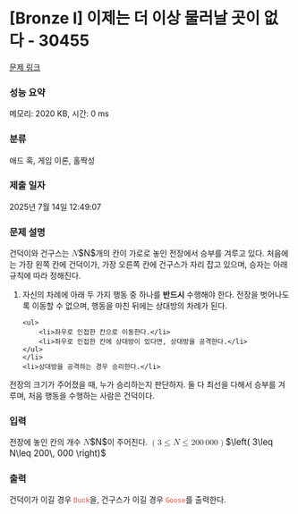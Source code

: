 # [Bronze I] 이제는 더 이상 물러날 곳이 없다 - 30455 

[문제 링크](https://www.acmicpc.net/problem/30455) 

### 성능 요약

메모리: 2020 KB, 시간: 0 ms

### 분류

애드 혹, 게임 이론, 홀짝성

### 제출 일자

2025년 7월 14일 12:49:07

### 문제 설명

<p>건덕이와 건구스는 <mjx-container class="MathJax" jax="CHTML" style="font-size: 109%; position: relative;"><mjx-math class="MJX-TEX" aria-hidden="true"><mjx-mi class="mjx-i"><mjx-c class="mjx-c1D441 TEX-I"></mjx-c></mjx-mi></mjx-math><mjx-assistive-mml unselectable="on" display="inline"><math xmlns="http://www.w3.org/1998/Math/MathML"><mi>N</mi></math></mjx-assistive-mml><span aria-hidden="true" class="no-mathjax mjx-copytext">$N$</span></mjx-container>개의 칸이 가로로 놓인 전장에서 승부를 겨루고 있다. 처음에는 가장 왼쪽 칸에 건덕이가, 가장 오른쪽 칸에 건구스가 자리 잡고 있으며, 승자는 아래 규칙에 따라 정해진다.</p>

<ol>
	<li>자신의 차례에 아래 두 가지 행동 중 하나를 <strong>반드시</strong> 수행해야 한다. 전장을 벗어나도록 이동할 수 없으며, 행동을 마친 뒤에는 상대방의 차례가 된다.

	<ul>
		<li>좌우로 인접한 칸으로 이동한다.</li>
		<li>좌우로 인접한 칸에 상대방이 있다면, 상대방을 공격한다.</li>
	</ul>
	</li>
	<li>상대방을 공격하는 경우 승리한다.</li>
</ol>

<p>전장의 크기가 주어졌을 때, 누가 승리하는지 판단하자. 둘 다 최선을 다해서 승부를 겨루며, 처음 행동을 수행하는 사람은 건덕이다.</p>

### 입력 

 <p>전장에 놓인 칸의 개수 <mjx-container class="MathJax" jax="CHTML" style="font-size: 109%; position: relative;"><mjx-math class="MJX-TEX" aria-hidden="true"><mjx-mi class="mjx-i"><mjx-c class="mjx-c1D441 TEX-I"></mjx-c></mjx-mi></mjx-math><mjx-assistive-mml unselectable="on" display="inline"><math xmlns="http://www.w3.org/1998/Math/MathML"><mi>N</mi></math></mjx-assistive-mml><span aria-hidden="true" class="no-mathjax mjx-copytext">$N$</span></mjx-container>이 주어진다. <mjx-container class="MathJax" jax="CHTML" style="font-size: 109%; position: relative;"><mjx-math class="MJX-TEX" aria-hidden="true"><mjx-mrow><mjx-mo class="mjx-n"><mjx-c class="mjx-c28"></mjx-c></mjx-mo><mjx-mn class="mjx-n"><mjx-c class="mjx-c33"></mjx-c></mjx-mn><mjx-mo class="mjx-n" space="4"><mjx-c class="mjx-c2264"></mjx-c></mjx-mo><mjx-mi class="mjx-i" space="4"><mjx-c class="mjx-c1D441 TEX-I"></mjx-c></mjx-mi><mjx-mo class="mjx-n" space="4"><mjx-c class="mjx-c2264"></mjx-c></mjx-mo><mjx-mn class="mjx-n" space="4"><mjx-c class="mjx-c32"></mjx-c><mjx-c class="mjx-c30"></mjx-c><mjx-c class="mjx-c30"></mjx-c></mjx-mn><mjx-mstyle><mjx-mspace style="width: 0.167em;"></mjx-mspace></mjx-mstyle><mjx-mn class="mjx-n"><mjx-c class="mjx-c30"></mjx-c><mjx-c class="mjx-c30"></mjx-c><mjx-c class="mjx-c30"></mjx-c></mjx-mn><mjx-mo class="mjx-n"><mjx-c class="mjx-c29"></mjx-c></mjx-mo></mjx-mrow></mjx-math><mjx-assistive-mml unselectable="on" display="inline"><math xmlns="http://www.w3.org/1998/Math/MathML"><mrow data-mjx-texclass="INNER"><mo data-mjx-texclass="OPEN">(</mo><mn>3</mn><mo>≤</mo><mi>N</mi><mo>≤</mo><mn>200</mn><mstyle scriptlevel="0"><mspace width="0.167em"></mspace></mstyle><mn>000</mn><mo data-mjx-texclass="CLOSE">)</mo></mrow></math></mjx-assistive-mml><span aria-hidden="true" class="no-mathjax mjx-copytext">$\left( 3\leq N\leq 200\, 000 \right)$</span> </mjx-container></p>

### 출력 

 <p>건덕이가 이길 경우 <span style="color:#e74c3c;"><code>Duck</code></span>을, 건구스가 이길 경우 <span style="color:#e74c3c;"><code>Goose</code></span>를 출력한다.</p>

